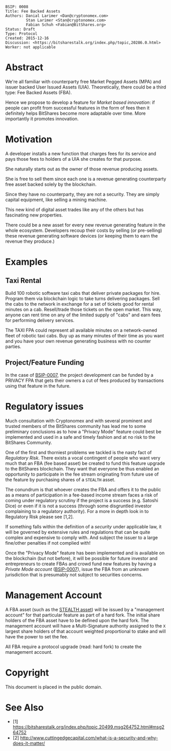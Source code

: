     BSIP: 0008
    Title: Fee Backed Assets
    Authors: Danial Larimer <Dan@cryptonomex.com>
             Stan Larimer <Stan@cryptonomex.com>
             Fabian Schuh <Fabian@BitShares.org>
    Status: Draft
    Type: Protocol
    Created: 2015-12-16
    Discussion: <https://bitsharestalk.org/index.php/topic,20286.0.html>
    Worker: not applicable

# Abstract

We're all familiar with counterparty free Market Pegged Assets (MPA) and issuer
backed User Issued Assets (UIA). Theoretically, there could be a third type: Fee
Backed Assets (FBA).

Hence we propose to develop a feature for *Market based innovation*: if people
can profit from successful features in the form of fees then it definitely helps
BitShares become more adaptable over time. More importantly it promotes
innovation.

# Motivation

A developer installs a new function that charges fees for its service and pays
those fees to holders of a UIA she creates for that purpose.

She naturally starts out as the owner of those revenue producing assets.

She is free to sell them since each one is a revenue generating counterparty
free asset backed solely by the blockchain.

Since they have no counterparty, they are not a security. They are simply
capital equipment, like selling a mining machine.

This new kind of digital asset trades like any of the others but has fascinating
new properties.

There could be a new asset for every new revenue generating feature in the whole
ecosystem. Developers recoup their costs by selling (or pre-selling) these
revenue generating software devices (or keeping them to earn the revenue they
produce.)

# Examples

## Taxi Rental

Build 100 robotic software taxi cabs that deliver private packages for hire.
Program them via blockchain logic to take turns delivering packages. Sell the
cabs to the network in exchange for a set of tickets good for rental minutes on
a cab. Resell/trade those tickets on the open market. This way, anyone can
rent time on any of the limited supply of "cabs" and earn fees for performing
delivery services.

The TAXI FPA could represent all available minutes on a network-owned fleet of
robotic taxi cabs. Buy up as many minutes of their time as you want and you have
your own revenue generating business with no counter parties.

## Project/Feature Funding

In the case of [BSIP-0007](bsip-0007.md), the project development can be funded
by a PRIVACY FPA that gets their owners a cut of fees produced by transactions
using that feature in the future.

# Regulatory issues

Much consultation with Cryptonomex and with several prominent and trusted
members of the BitShares community has lead me to some preliminary conclusions
as to how a "Privacy Mode" feature could best be implemented and  used in a
safe and timely fashion and at no risk to the BitShares Community.

One of the first and thorniest problems we tackled is the nasty fact of
*Regulatory Risk*. There exists a vocal contingent of people who want very much
that an FBA (fee based asset) be created to fund this feature upgrade to the
BitShares blockchain. They want that everyone be thus enabled an opportunity to
participate in the fee stream originating from future use of the feature by
purchasing shares of a `STEALTH` asset.

The conundrum is that whoever creates the FBA and offers it to the public as a
means of participation in a fee-based income stream faces a risk of coming under
regulatory scrutiny if the project is a success (e.g. Satoshi Dice) or even if
it is not a success (through some disgruntled investor complaining to a
regulatory authority). For a more in depth look in to Regulatory Risk please see
[1,2].

If something falls within the definition of a *security* under applicable law,
it will be governed by extensive rules and regulations that can be quite complex
and expensive to comply with. And subject the issuer to a large fine/other
penalties if not complied with!

Once the "Privacy Mode" feature has been implemented and is available on the
blockchain (but not before), it will be possible for future investor and
entrepreneurs to create FBAs and crowd fund new features by having a *Private
Mode account* ([BSIP-0007](bsip-0007.md)), issue the FBA from an *unknown*
jurisdiction that is presumably not subject to securities concerns.

# Management Account

A FBA asset (such as the [STEALTH asset](bsip-0007.md)) will be issued by a
"management account" for that particular feature as part of a hard fork. The
initial share holders of the FBA asset have to be defined upon the hard fork.
The management account will have a Multi-Signature authority assigned to the `X`
largest share holders of that account weighted proportional to stake and will
have the power to set the fee.

All FBA require a protocol upgrade (read: hard fork) to create the management
account.

# Copyright

This document is placed in the public domain.

# See Also

* [1] https://bitsharestalk.org/index.php/topic,20499.msg264752.html#msg264752
* [2] http://www.cuttingedgecapital.com/what-is-a-security-and-why-does-it-matter/
